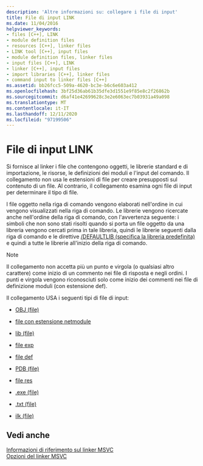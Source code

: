 ```yaml
---
description: 'Altre informazioni su: collegare i file di input'
title: File di input LINK
ms.date: 11/04/2016
helpviewer_keywords:
- files [C++], LINK
- module definition files
- resources [C++], linker files
- LINK tool [C++], input files
- module definition files, linker files
- input files [C++], LINK
- linker [C++], input files
- import libraries [C++], linker files
- command input to linker files [C++]
ms.assetid: bb26fcc5-509a-4620-bc3e-b6c6e603a412
ms.openlocfilehash: 3bf25d36ab61b35dfe3d1551e9f85e8c2f26862b
ms.sourcegitcommit: d6af41e42699628c3e2e6063ec7b03931a49a098
ms.translationtype: MT
ms.contentlocale: it-IT
ms.lasthandoff: 12/11/2020
ms.locfileid: "97199506"
---
```

# <a name="link-input-files"></a>File di input LINK

Si fornisce al linker i file che contengono oggetti, le librerie standard e di importazione, le risorse, le definizioni dei moduli e l'input del comando. Il collegamento non usa le estensioni di file per creare presupposti sul contenuto di un file. Al contrario, il collegamento esamina ogni file di input per determinare il tipo di file.

I file oggetto nella riga di comando vengono elaborati nell'ordine in cui vengono visualizzati nella riga di comando. Le librerie vengono ricercate anche nell'ordine della riga di comando, con l'avvertenza seguente: i simboli che non sono stati risolti quando si porta un file oggetto da una libreria vengono cercati prima in tale libreria, quindi le librerie seguenti dalla riga di comando e le direttive [/DEFAULTLIB (specifica la libreria predefinita)](defaultlib-specify-default-library.md) e quindi a tutte le librerie all'inizio della riga di comando.

> [!NOTE]
> Il collegamento non accetta più un punto e virgola (o qualsiasi altro carattere) come inizio di un commento nei file di risposta e negli ordini. I punti e virgola vengono riconosciuti solo come inizio dei commenti nei file di definizione moduli (con estensione def).

Il collegamento USA i seguenti tipi di file di input:

- [OBJ (file)](dot-obj-files-as-linker-input.md)

- [file con estensione netmodule](netmodule-files-as-linker-input.md)

- [lib (file)](dot-lib-files-as-linker-input.md)

- [file exp](dot-exp-files-as-linker-input.md)

- [file def](dot-def-files-as-linker-input.md)

- [PDB (file)](dot-pdb-files-as-linker-input.md)

- [file res](dot-res-files-as-linker-input.md)

- [.exe (file)](dot-exe-files-as-linker-input.md)

- [.txt (file)](dot-txt-files-as-linker-input.md)

- [ilk (file)](dot-ilk-files-as-linker-input.md)

## <a name="see-also"></a>Vedi anche

[Informazioni di riferimento sul linker MSVC](linking.md)<br/>
[Opzioni del linker MSVC](linker-options.md)
